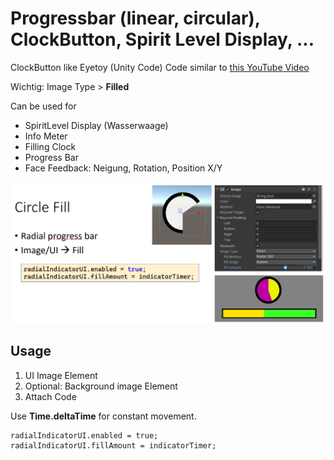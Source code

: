 # Progressbar (linear, circular), ClockButton, Spirit Level Display, ...

ClockButton like Eyetoy (Unity Code)
Code similar to [this YouTube Video](https://www.youtube.com/watch?v=5xWDKJj1UGY) 

Wichtig: Image Type > **Filled**

Can be used for
* SpiritLevel Display (Wasserwaage)
* Info Meter
* Filling Clock
* Progress Bar
* Face Feedback: Neigung, Rotation, Position X/Y

<img src="./images/ClockButton_Unity.png" width="600">

## Usage

1. UI Image Element
2. Optional: Background image Element
3. Attach Code

Use **Time.deltaTime** for constant movement.

```
radialIndicatorUI.enabled = true;
radialIndicatorUI.fillAmount = indicatorTimer;
```
